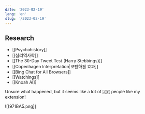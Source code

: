 ```yaml
---
date: '2023-02-19'
lang: 'en'
slug: '/2023-02-19'
---
```


## Research

- [[Psychohistory]]
- [[심리역사학]]
- [[The 30-Day Tweet Test (Harry Stebbings)]]
- [[Copenhagen Interpretation|코펜하겐 효과]]
- [[Bing Chat for All Browsers]]
- [[Watchings]]
- [[Knoah AI]]

Unsure what happened, but it seems like a lot of 🇯🇵 people like my extension!

![[971BA5.png]]
